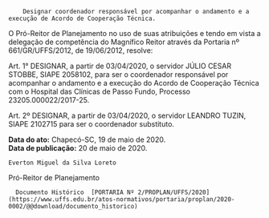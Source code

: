         Designar coordenador responsável por acompanhar o andamento e a execução de Acordo de Cooperação Técnica.  

O Pró-Reitor de Planejamento no uso de suas atribuições e tendo em vista a delegação de competência do Magnífico Reitor através da Portaria nº 661/GR/UFFS/2012, de 19/06/2012, resolve:

  

 Art. 1° DESIGNAR, a partir de 03/04/2020, o servidor JÚLIO CESAR STOBBE, SIAPE 2058102, para ser o coordenador responsável por acompanhar o andamento e a execução do Acordo de Cooperação Técnica com o Hospital das Clínicas de Passo Fundo, Processo 23205.000022/2017-25.

 Art. 2º DESIGNAR, a partir de 03/04/2020, o servidor LEANDRO TUZIN, SIAPE 2102715 para ser o coordenador substituto.

   **Data do ato:** Chapecó-SC, 19 de maio de 2020.   
 **Data de publicação:**  20 de maio de 2020. 

    Everton Miguel da Silva Loreto   
 Pró-Reitor de Planejamento 

      Documento Histórico  [PORTARIA Nº 2/PROPLAN/UFFS/2020](https://www.uffs.edu.br/atos-normativos/portaria/proplan/2020-0002/@@download/documento_historico)     
      